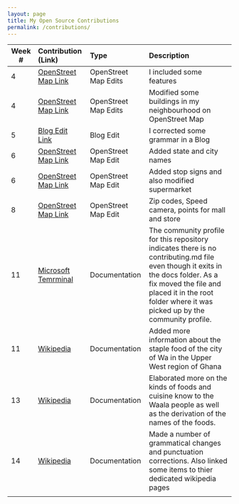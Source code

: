 ```yaml
---
layout: page
title: My Open Source Contributions
permalink: /contributions/
---
```


<!--
Type of the contribution should be "Wikipedia edit", "OpenStreet Map feature", "Project Documentation", "Project Code", "Blog Edit", etc.

The description should include a brief summary of what you did.

Replace the first row below with your contribution.

-->





| Week #       | Contribution (Link)  | Type  | Description |
|---|:---|:---|:---|
|  4   | [OpenStreet Map Link](https://www.openstreetmap.org/changeset/74555921)    | OpenStreet Map Edits      | I included some features  |
|  4   |   [OpenStreet Map Link](https://www.openstreetmap.org/changeset/74555677)   |  OpenStreet Map Edits     | Modified some buildings in my neighbourhood on OpenStreet Map        |
|  5   |   [Blog Edit Link](https://github.com/hunter-college-ossd-fall-2019/Aleks118-weekly/pull/1)   | Blog Edit  | I corrected some grammar in a Blog      |
|  6   |    [OpenStreet Map Link](https://www.openstreetmap.org/changeset/75127404)  |  OpenStreet Map Edit   |  Added state and city names    |
|   6  |    [OpenStreet Map Link](https://www.openstreetmap.org/changeset/75125577) |  OpenStreet Map Edit   |  Added stop signs and also modified supermarket    |
|   8  |  [OpenStreet Map Link](https://www.openstreetmap.org/changeset/75968517)   |  OpenStreet Map Edit   |  Zip codes, Speed camera, points for mall and store    |
|  11  |  [Microsoft Temrminal](https://github.com/microsoft/terminal/pull/3514)   |   Documentation  |   The community profile for this repository indicates there is no contributing.md file even though it exits in the docs folder. As a fix moved the file and placed it in the root folder where it was picked up by the community profile.   |
|  11  |  [Wikipedia](https://en.wikipedia.org/wiki/Special:Contributions/Shakeel03)   |  Documentation   |   Added more information about the staple food of the city of Wa in the Upper West region of Ghana  |
|   13   |  [Wikipedia](https://en.wikipedia.org/w/index.php?title=Wa,_Ghana&diff=prev&oldid=931039501)   |  Documentation   |    Elaborated more on the kinds of foods and cuisine know to the Waala people as well as the derivation of the names of the foods.  |
|   14  |  [Wikipedia](https://en.wikipedia.org/w/index.php?title=Wa,_Ghana&diff=prev&oldid=931047113)   |  Documentation   |   Made a number of grammatical changes and punctuation corrections. Also linked some items to thier dedicated wikipedia pages  |
|     |     |     |      |

